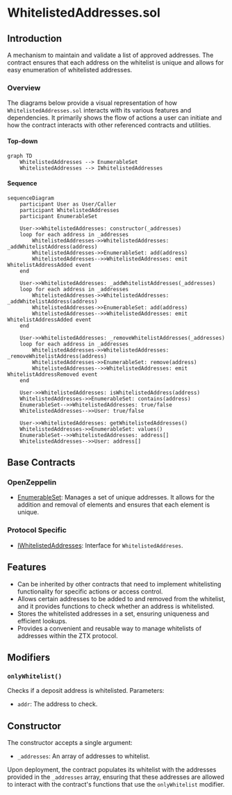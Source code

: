 # WhitelistedAddresses.sol

## Introduction
A mechanism to maintain and validate a list of approved addresses. The contract ensures that each address on the whitelist is unique and allows for easy enumeration of whitelisted addresses.

### Overview
The diagrams below provide a visual representation of how `WhitelistedAddresses.sol` interacts with its various features and dependencies. It primarily shows the flow of actions a user can initiate and how the contract interacts with other referenced contracts and utilities.

#### Top-down
```mermaid
graph TD
    WhitelistedAddresses --> EnumerableSet
    WhitelistedAddresses --> IWhitelistedAddresses
```

#### Sequence
```mermaid
sequenceDiagram
    participant User as User/Caller
    participant WhitelistedAddresses
    participant EnumerableSet

    User->>WhitelistedAddresses: constructor(_addresses)
    loop for each address in _addresses
        WhitelistedAddresses->>WhitelistedAddresses: _addWhitelistAddress(address)
        WhitelistedAddresses->>EnumerableSet: add(address)
        WhitelistedAddresses-->>WhitelistedAddresses: emit WhitelistAddressAdded event
    end

    User->>WhitelistedAddresses: _addWhitelistAddresses(_addresses)
    loop for each address in _addresses
        WhitelistedAddresses->>WhitelistedAddresses: _addWhitelistAddress(address)
        WhitelistedAddresses->>EnumerableSet: add(address)
        WhitelistedAddresses-->>WhitelistedAddresses: emit WhitelistAddressAdded event
    end
    
    User->>WhitelistedAddresses: _removeWhitelistAddresses(_addresses)
    loop for each address in _addresses
        WhitelistedAddresses->>WhitelistedAddresses: _removeWhitelistAddress(address)
        WhitelistedAddresses->>EnumerableSet: remove(address)
        WhitelistedAddresses-->>WhitelistedAddresses: emit WhitelistAddressRemoved event
    end

    User->>WhitelistedAddresses: isWhitelistedAddress(address)
    WhitelistedAddresses->>EnumerableSet: contains(address)
    EnumerableSet-->>WhitelistedAddresses: true/false
    WhitelistedAddresses-->>User: true/false

    User->>WhitelistedAddresses: getWhitelistedAddresses()
    WhitelistedAddresses->>EnumerableSet: values()
    EnumerableSet-->>WhitelistedAddresses: address[]
    WhitelistedAddresses-->>User: address[]
```

## Base Contracts
### OpenZeppelin
- [EnumerableSet](https://github.com/OpenZeppelin/openzeppelin-contracts/blob/master/contracts/utils/structs/EnumerableSet.sol): Manages a set of unique addresses. It allows for the addition and removal of elements and ensures that each element is unique.
### Protocol Specific
- [IWhitelistedAddresses](https://github.com/ZTX-Foundation/tuxedo/blob/develop/src/utils/extensions/IWhitelistedAddreses.sol): Interface for `WhitelistedAddreses`.

## Features
- Can be inherited by other contracts that need to implement whitelisting functionality for specific actions or access control.
- Allows certain addresses to be added to and removed from the whitelist, and it provides functions to check whether an address is whitelisted.
- Stores the whitelisted addresses in a set, ensuring uniqueness and efficient lookups.
- Provides a convenient and reusable way to manage whitelists of addresses within the ZTX protocol.

## Modifiers
### `onlyWhitelist()`
Checks if a deposit address is whitelisted.
Parameters:
- `addr`: The address to check.

## Constructor
The constructor accepts a single argument:

- `_addresses`: An array of addresses to whitelist.

Upon deployment, the contract populates its whitelist with the addresses provided in the `_addresses` array, ensuring that these addresses are allowed to interact with the contract's functions that use the `onlyWhitelist` modifier.
